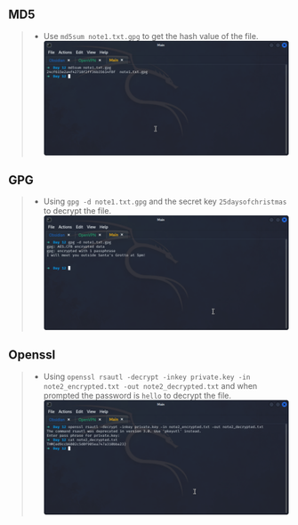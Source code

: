 
## **MD5**
>	 - Use `md5sum note1.txt.gpg` to get the hash value of the file.![](note1-hash.png)

## **GPG**
>	- Using `gpg -d note1.txt.gpg` and the secret key `25daysofchristmas` to decrypt the file.![](note1-decrypted.png)

## **Openssl**
>	- Using `openssl rsautl -decrypt -inkey private.key -in note2_encrypted.txt -out note2_decrypted.txt` and when prompted the password is `hello` to decrypt the file.![](flag.png)
